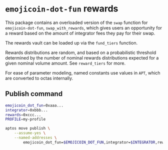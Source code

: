 # `emojicoin-dot-fun` rewards

This package contains an overloaded version of the `swap` function for
`emojicoin-dot-fun`, `swap_with_rewards`, which gives users an opportunity for a
reward based on the amount of integrator fees they pay for their swap.

The rewards vault can be loaded up via the `fund_tiers` function.

Rewards distributions are random, and based on a probabilistic threshold
determined by the number of nominal rewards distributions expected for a given
nominal volume amount. See `reward_tiers` for more.

For ease of parameter modeling, named constants use values in `APT`, which are
converted to octas internally.

## Publish command

```sh
emojicoin_dot_fun=0xaaa...
integrator=0xbbb...
rewards=0xccc...
PROFILE=my-profile
```

```sh
aptos move publish \
    --assume-yes \
    --named-addresses \
        emojicoin_dot_fun=$EMOJICOIN_DOT_FUN,integrator=$INTEGRATOR,rewards=$REWARDS
```